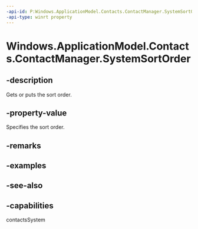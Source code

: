 ```yaml
---
-api-id: P:Windows.ApplicationModel.Contacts.ContactManager.SystemSortOrder
-api-type: winrt property
---
```


<!-- Property syntax
public Windows.ApplicationModel.Contacts.ContactNameOrder SystemSortOrder { get;  set; }
-->

# Windows.ApplicationModel.Contacts.ContactManager.SystemSortOrder

## -description
Gets or puts the sort order.

## -property-value
Specifies the sort order.

## -remarks

## -examples

## -see-also

## -capabilities
contactsSystem
